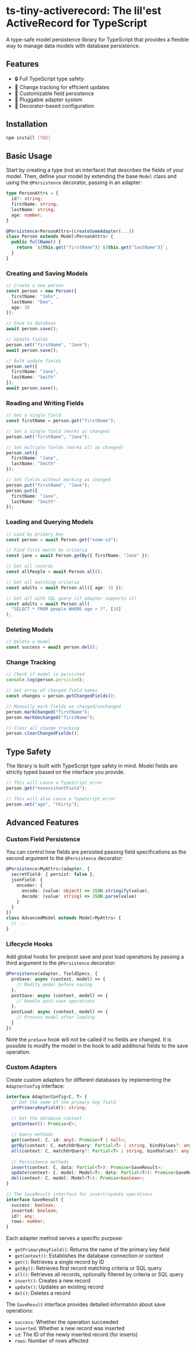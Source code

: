 # ts-tiny-activerecord: The lil'est ActiveRecord for TypeScript

A type-safe model persistence library for TypeScript that provides a flexible way to manage data models with database persistence.

## Features

- 🔒 Full TypeScript type safety
- 🔄 Change tracking for efficient updates
- 🎯 Customizable field persistence
- 🔌 Pluggable adapter system
- 🎨 Decorator-based configuration

## Installation

```bash
npm install [TBD]
```

## Basic Usage

Start by creating a type (not an interface) that describes the fields of your model. Then, define your model by extending the base `Model` class and using the `@Persistence` decorator, passing in an adapter:

```typescript
type PersonAttrs = {
  id?: string;
  firstName: string;
  lastName: string;
  age: number;
}

@Persistence<PersonAttrs>(createSomeAdapter(...))
class Person extends Model<PersonAttrs> {
  public fullName() {
    return `${this.get("firstName")} ${this.get("lastName")}`;
  }
}
```

### Creating and Saving Models

```typescript
// Create a new person
const person = new Person({
  firstName: "John",
  lastName: "Doe",
  age: 30
});

// Save to database
await person.save();

// Update fields
person.set("firstName", "Jane");
await person.save();

// Bulk update fields
person.set({
  firstName: "Jane",
  lastName: "Smith"
});
await person.save();
```

### Reading and Writing Fields

```typescript
// Get a single field
const firstName = person.get("firstName");

// Set a single field (marks as changed)
person.set("firstName", "Jane");

// Set multiple fields (marks all as changed)
person.set({
  firstName: "Jane",
  lastName: "Smith"
});

// Set fields without marking as changed
person.put("firstName", "Jane");
person.put({
  firstName: "Jane",
  lastName: "Smith"
});
```

### Loading and Querying Models

```typescript
// Load by primary key
const person = await Person.get("some-id");

// Find first match by criteria
const jane = await Person.getBy({ firstName: "Jane" });

// Get all records
const allPeople = await Person.all();

// Get all matching criteria
const adults = await Person.all({ age: 18 });

// Get all with SQL query (if adapter supports it)
const adults = await Person.all(
  "SELECT * FROM people WHERE age > ?", [18]
);
```

### Deleting Models

```typescript
// Delete a model
const success = await person.del();
```

### Change Tracking

```typescript
// Check if model is persisted
console.log(person.persisted);

// Get array of changed field names
const changes = person.getChangedFields();

// Manually mark fields as changed/unchanged
person.markChanged("firstName");
person.markUnchanged("firstName");

// Clear all change tracking
person.clearChangedFields();
```

## Type Safety

The library is built with TypeScript type safety in mind. Model fields are strictly typed based on the interface you provide.

```typescript
// This will cause a TypeScript error
person.get("nonexistentField");

// This will also cause a TypeScript error
person.set("age", "thirty");
```

## Advanced Features

### Custom Field Persistence

You can control how fields are persisted passing field specifications as the second argument to the `@Persistence` decorator:

```typescript
@Persistence<MyAttrs>(adapter, {
  secretField: { persist: false },
  jsonField: {
    encoder: {
      encode: (value: object) => JSON.stringify(value),
      decode: (value: string) => JSON.parse(value)
    }
  }
})
class AdvancedModel extends Model<MyAttrs> {
  // ...
}
```

### Lifecycle Hooks

Add global hooks for pre/post save and post load operations by passing a third argument to the `@Persistence` decorator:

```typescript
@Persistence(adapter, fieldSpecs, {
  preSave: async (context, model) => {
    // Modify model before saving
  },
  postSave: async (context, model) => {
    // Handle post-save operations
  },
  postLoad: async (context, model) => {
    // Process model after loading
  }
})
```

Note the `preSave` hook will not be called if no fields are changed. It is possible to modify the model in the hook to add additional fields to the save operation.

### Custom Adapters

Create custom adapters for different databases by implementing the `AdapterConfig` interface:

```typescript
interface AdapterConfig<C, T> {
  // Get the name of the primary key field
  getPrimaryKeyField(): string;

  // Get the database context
  getContext(): Promise<C>;
  
  // Query methods
  get(context: C, id: any): Promise<T | null>;
  getBy(context: C, matchOrQuery: Partial<T> | string, bindValues?: any[]): Promise<T | null>;
  all(context: C, matchOrQuery?: Partial<T> | string, bindValues?: any[]): Promise<T[]>;
  
  // Persistence methods
  insert(context: C, data: Partial<T>): Promise<SaveResult>;
  update(context: C, model: Model<T>, data: Partial<T>): Promise<SaveResult>;
  del(context: C, model: Model<T>): Promise<boolean>;
}

// The SaveResult interface for insert/update operations
interface SaveResult {
  success: boolean;
  inserted: boolean;
  id?: any;
  rows: number;
}
```

Each adapter method serves a specific purpose:
- `getPrimaryKeyField()`: Returns the name of the primary key field
- `getContext()`: Establishes the database connection or context
- `get()`: Retrieves a single record by ID
- `getBy()`: Retrieves first record matching criteria or SQL query
- `all()`: Retrieves all records, optionally filtered by criteria or SQL query
- `insert()`: Creates a new record
- `update()`: Updates an existing record
- `del()`: Deletes a record

The `SaveResult` interface provides detailed information about save operations:
- `success`: Whether the operation succeeded
- `inserted`: Whether a new record was inserted
- `id`: The ID of the newly inserted record (for inserts)
- `rows`: Number of rows affected
